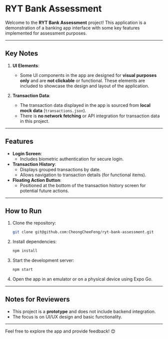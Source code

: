 # RYT Bank Assessment

Welcome to the **RYT Bank Assessment** project! This application is a demonstration of a banking app interface with some key features implemented for assessment purposes.

---

## Key Notes

1. **UI Elements**:

   - Some UI components in the app are designed for **visual purposes only** and are **not clickable** or functional. These elements are included to showcase the design and layout of the application.

2. **Transaction Data**:
   - The transaction data displayed in the app is sourced from **local mock data** (`transactions.json`).
   - There is **no network fetching** or API integration for transaction data in this project.

---

## Features

- **Login Screen**:
  - Includes biometric authentication for secure login.
- **Transaction History**:
  - Displays grouped transactions by date.
  - Allows navigation to transaction details (for functional items).
- **Floating Action Button**:
  - Positioned at the bottom of the transaction history screen for potential future actions.

---

## How to Run

1. Clone the repository:
   ```bash
   git clone git@github.com:CheongCheeFeng/ryt-bank-assessment.git
   ```
2. Install dependencies:
   ```bash
   npm install
   ```
3. Start the development server:
   ```bash
   npm start
   ```
4. Open the app in an emulator or on a physical device using Expo Go.

---

## Notes for Reviewers

- This project is a **prototype** and does not include backend integration.
- The focus is on UI/UX design and basic functionality.

---

Feel free to explore the app and provide feedback! 😊

